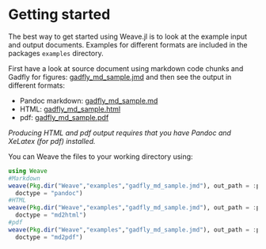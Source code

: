 
<a id='Getting-started-1'></a>

# Getting started


The best way to get started using Weave.jl is to look at the example input and output documents. Examples for different formats are included in the packages `examples` directory.


First have a look at source document using markdown code chunks and Gadfly for figures: [gadfly_md_sample.jmd](examples/gadfly_md_sample.jmd) and then see the output in different formats:


  * Pandoc markdown: [gadfly_md_sample.md](examples/gadfly_md_sample.txt)
  * HTML: [gadfly_md_sample.html](examples/gadfly_md_sample.html)
  * pdf: [gadfly_md_sample.pdf](examples/gadfly_md_sample.pdf)


*Producing HTML and pdf output requires that you have Pandoc and XeLatex (for pdf) installed.*


You can Weave the files to your working directory using:


```julia
using Weave
#Markdown
weave(Pkg.dir("Weave","examples","gadfly_md_sample.jmd"), out_path = :pwd,
  doctype = "pandoc")
#HTML
weave(Pkg.dir("Weave","examples","gadfly_md_sample.jmd"), out_path = :pwd,
  doctype = "md2html")
#pdf
weave(Pkg.dir("Weave","examples","gadfly_md_sample.jmd"), out_path = :pwd,
  doctype = "md2pdf")
```

